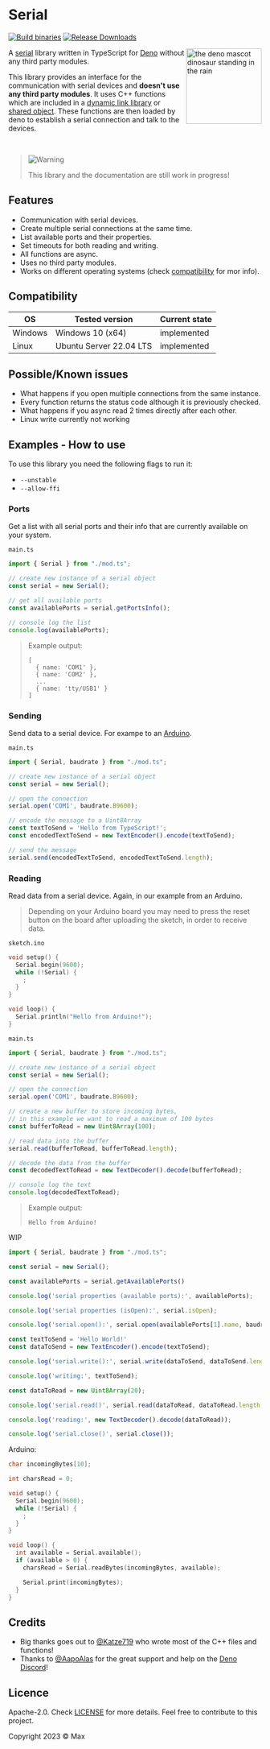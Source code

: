 <!-- Badges -->
[Build binaries]: https://img.shields.io/github/actions/workflow/status/TypeScriptPlayground/Serial/build.yml?label=Build%20binaries&labelColor=343b42&logo=github&logoColor=959DA5 'Build binaries'
[Release Downloads]: https://img.shields.io/github/downloads/TypeScriptPlayground/Serial/total?label=Downloads%20&labelColor=343b42&logo=docusign&logoColor=959DA5 'Total Release Downloads'

# Serial
[![Build binaries]](https://github.com/TypeScriptPlayground/Serial/actions/workflows/build.yml)
[![Release Downloads]](https://github.com/TypeScriptPlayground/Serial/releases)

<a href="https://deno.land"><img align="right" src="https://deno.land/logo.svg" height="150px" alt="the deno mascot dinosaur standing in the rain"></a>

A [serial](https://en.wikipedia.org/wiki/Serial_communication) library written in TypeScript for [Deno](https://deno.land) without any third party modules.

This library provides an interface for the communication with serial devices and **doesn't use any third party modules**. It uses C++ functions which are included in a [dynamic link library](https://de.wikipedia.org/wiki/Dynamic_Link_Library) or [shared object](https://en.wikipedia.org/wiki/Library_(computing)#Shared_libraries). These functions are then loaded by deno to establish a serial connection and talk to the devices.

<br>

> <picture>
>   <source media="(prefers-color-scheme: light)" srcset="https://raw.githubusercontent.com/Mqxx/GitHub-Markdown/main/blockquotes/badge/light-theme/warning.svg">
>   <img alt="Warning" src="https://raw.githubusercontent.com/Mqxx/GitHub-Markdown/main/blockquotes/badge/dark-theme/warning.svg">
> </picture><br>
>
> This library and the documentation are still work in progress!

## Features
- Communication with serial devices.
- Create multiple serial connections at the same time.
- List available ports and their properties.
- Set timeouts for both reading and writing.
- All functions are async.
- Uses no third party modules.
- Works on different operating systems (check [compatibility](#compatibility) for mor info).

## Compatibility
| OS      | Tested version          | Current state |
|---------|-------------------------|---------------|
| Windows | Windows 10 (x64)        | implemented   |
| Linux   | Ubuntu Server 22.04 LTS | implemented   |

## Possible/Known issues
- What happens if you open multiple connections from the same instance.
- Every function returns the status code although it is previously checked.
- What happens if you async read 2 times directly after each other.
- Linux write currently not working

## Examples - How to use
To use this library you need the following flags to run it:
- `--unstable`
- `--allow-ffi`

### Ports
Get a list with all serial ports and their info that are currently available on your system.

`main.ts`
```typescript
import { Serial } from "./mod.ts";

// create new instance of a serial object
const serial = new Serial();

// get all available ports
const availablePorts = serial.getPortsInfo();

// console log the list
console.log(availablePorts);
```

> Example output:
> ```
> [
>   { name: 'COM1' },
>   { name: 'COM2' },
>   ...
>   { name: 'tty/USB1' }
> ]
> ```

### Sending
Send data to a serial device. For exampe to an [Arduino](https://www.arduino.cc/).

`main.ts`
```typescript
import { Serial, baudrate } from "./mod.ts";

// create new instance of a serial object
const serial = new Serial();

// open the connection
serial.open('COM1', baudrate.B9600);

// encode the message to a Uint8Array
const textToSend = 'Hello from TypeScript!';
const encodedTextToSend = new TextEncoder().encode(textToSend);

// send the message
serial.send(encodedTextToSend, encodedTextToSend.length);
```

### Reading
Read data from a serial device. Again, in our example from an Arduino.
> Depending on your Arduino board you may need to press the reset button on the board after uploading the sketch, in order to receive data.

`sketch.ino`
```ino
void setup() {
  Serial.begin(9600);
  while (!Serial) {
    ;
  }
}

void loop() {
  Serial.println("Hello from Arduino!");
}
```

`main.ts`
```typescript
import { Serial, baudrate } from "./mod.ts";

// create new instance of a serial object
const serial = new Serial();

// open the connection
serial.open('COM1', baudrate.B9600);

// create a new buffer to store incoming bytes,
// in this example we want to read a maximum of 100 bytes
const bufferToRead = new Uint8Array(100);

// read data into the buffer
serial.read(bufferToRead, bufferToRead.length);

// decode the data from the buffer
const decodedTextToRead = new TextDecoder().decode(bufferToRead);

// console log the text
console.log(decodedTextToRead);
```

> Example output:
> ```
> Hello from Arduino!
> ```

WIP

```typescript
import { Serial, baudrate } from "./mod.ts";

const serial = new Serial();

const availablePorts = serial.getAvailablePorts()

console.log('serial properties (available ports):', availablePorts);

console.log('serial properties (isOpen):', serial.isOpen);

console.log('serial.open():', serial.open(availablePorts[1].name, baudrate.B9600));

const textToSend = 'Hello World!'
const dataToSend = new TextEncoder().encode(textToSend);

console.log('serial.write():', serial.write(dataToSend, dataToSend.length, 10, 10));

console.log('writing:', textToSend);

const dataToRead = new Uint8Array(20);

console.log('serial.read()', serial.read(dataToRead, dataToRead.length, 10, 10));

console.log('reading:', new TextDecoder().decode(dataToRead));

console.log('serial.close()', serial.close());
```
Arduino:
```ino
char incomingBytes[10];

int charsRead = 0;

void setup() {
  Serial.begin(9600);
  while (!Serial) {
    ;
  }
}

void loop() {
  int available = Serial.available();
  if (available > 0) {
    charsRead = Serial.readBytes(incomingBytes, available);

    Serial.print(incomingBytes);
  }
}
```
## Credits

- Big thanks goes out to [@Katze719](https://github.com/Katze719) who wrote most of the C++ files and functions!
- Thanks to [@AapoAlas](https://github.com/aapoalas) for the great support and help on the [Deno Discord](https://discord.gg/deno)!

## Licence
Apache-2.0. Check [LICENSE](./LICENSE) for more details. Feel free to contribute to this project.

Copyright 2023 © Max
